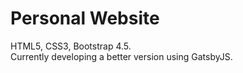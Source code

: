 # Personal Website
HTML5, CSS3, Bootstrap 4.5. <br />
Currently developing a better version using GatsbyJS.
